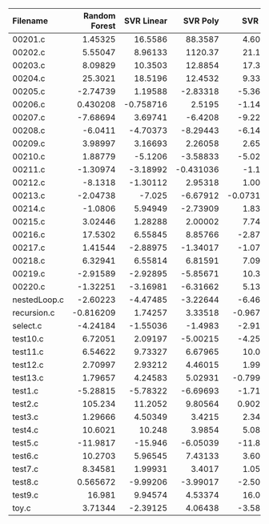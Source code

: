 | Filename     |   Random Forest |   SVR Linear |    SVR Poly |     SVR RBF |        KNN |   Gradient Boosting |   AdaBoost |   Random Number |          O0 |   O1 |          O2 |          O3 |
|:-------------|----------------:|-------------:|------------:|------------:|-----------:|--------------------:|-----------:|----------------:|------------:|-----:|------------:|------------:|
| 00201.c      |        1.45325  |    16.5586   |   88.3587   |   4.60526   |  14.0584   |          88.7659    |  11.3813   |       -1.66404  |   2.31875   |    0 |  -0.996111  |  -8.60086   |
| 00202.c      |        5.55047  |     8.96133  | 1120.37     |  21.1682    |  13.0851   |           2.45356   |   7.73175  |       -1.9601   |  12.9279    |    0 |  -0.64077   |   4.76626   |
| 00203.c      |        8.09829  |    10.3503   |   12.8854   |  17.3023    |  17.3965   |          26.4154    |  25.4724   |       14.7798   |  11.3008    |    0 |   5.24698   |  10.8176    |
| 00204.c      |       25.3021   |    18.5196   |   12.4532   |   9.33057   |  -0.881734 |          12.7612    |  -1.97897  |       -0.446692 | 444.321     |    0 |  -1.93327   | 196.972     |
| 00205.c      |       -2.74739  |     1.19588  |   -2.83318  |  -5.36608   |  -2.89376  |           2.36262   |  -0.374614 |        1.30165  |   2.09869   |    0 |  -2.51358   |  -0.0157181 |
| 00206.c      |        0.430208 |    -0.758716 |    2.5195   |  -1.14978   |  -1.93392  |           3.62045   |  -0.91732  |        3.39566  |  -1.66716   |    0 |  -1.1413    |  -0.580741  |
| 00207.c      |       -7.68694  |     3.69741  |   -6.4208   |  -9.22901   |  -9.81553  |         -11.3768    |  -5.25153  |       -7.39708  |  -8.27836   |    0 |  -6.06308   |  -7.69901   |
| 00208.c      |       -6.0411   |    -4.70373  |   -8.29443  |  -6.14811   |  -7.81228  |          -2.7929    |  -7.14504  |       -2.52683  |  -1.14112   |    0 |  -3.28703   |  -7.45036   |
| 00209.c      |        3.98997  |     3.16693  |    2.26058  |   2.65415   |   1.16596  |           1.25665   |   3.00812  |        1.04951  |   2.56347   |    0 |   2.71997   |   6.60821   |
| 00210.c      |        1.88779  |    -5.1206   |   -3.58833  |  -5.02778   |   7.6129   |          -1.00322   |  -4.8704   |        3.1061   |   4.26871   |    0 |  -1.63356   |  -4.38372   |
| 00211.c      |       -1.30974  |    -3.18992  |   -0.431036 |  -1.1247    |   0.202515 |           1.19121   |  -0.703472 |        1.33702  |   0.347472  |    0 |   3.38775   |   5.97653   |
| 00212.c      |       -8.1318   |    -1.30112  |    2.95318  |   1.00437   |  -0.160075 |          -0.23806   |  -2.92773  |        0.865636 |  -1.19235   |    0 |  -0.554516  |   7.45744   |
| 00213.c      |       -2.04738  |    -7.025    |   -6.67912  |  -0.0731206 |  -3.31171  |           2.31471   |  -2.09999  |        1.96265  |  -1.39123   |    0 |   3.11092   |  -1.22835   |
| 00214.c      |       -1.0806   |     5.94949  |   -2.73909  |   1.83446   |  -1.1913   |          -1.92699   |   4.35172  |       -0.667526 |  -1.12067   |    0 |   1.72045   |  -1.66923   |
| 00215.c      |        3.02446  |     1.28288  |    2.00002  |   7.74979   |   3.96179  |           7.90852   |   2.09404  |        0.69313  |  -0.0398865 |    0 |   4.24669   |  -2.91701   |
| 00216.c      |       17.5302   |     6.55845  |    8.85766  |  -2.87497   |   3.65808  |           8.90706   |  10.6361   |        1.17935  |   1.82295   |    0 |   3.54849   |   3.11989   |
| 00217.c      |        1.41544  |    -2.88975  |   -1.34017  |  -1.07903   |  -6.13483  |           0.309075  |   2.04579  |        5.82996  |  -0.423875  |    0 |  -5.02763   |  -0.333886  |
| 00218.c      |        6.32941  |     6.55814  |    6.81591  |   7.09825   |   0.922964 |          -3.21251   |  -5.14912  |       -0.557978 |   1.15348   |    0 |  -0.87695   |   0.357392  |
| 00219.c      |       -2.91589  |    -2.92895  |   -5.85671  |  10.3391    |  -3.15246  |          -2.76755   |   1.51115  |        1.71686  |  -3.10578   |    0 |  -3.66316   |   0.435149  |
| 00220.c      |       -1.32251  |    -3.16981  |   -6.31662  |   5.13174   |  -3.93439  |          -4.80112   |  -8.11753  |       -7.22819  |  -6.42813   |    0 |  -3.53358   |  -3.67901   |
| nestedLoop.c |       -2.60223  |    -4.47485  |   -3.22644  |  -6.46458   |   0.414257 |           1.78543   |  -0.868422 |       -1.95937  |   0.870591  |    0 |  -0.778197  |  -6.70273   |
| recursion.c  |       -0.816209 |     1.74257  |    3.33518  |  -0.967949  |  -3.32279  |          -1.53111   |   0.117676 |        1.43998  |  -1.46077   |    0 |  -6.36112   |   0.477781  |
| select.c     |       -4.24184  |    -1.55036  |   -1.4983   |  -2.91595   |  -2.78067  |          -3.35251   |  -1.86317  |       -5.90316  |  -1.65918   |    0 |   5.93858   |   4.08992   |
| test10.c     |        6.72051  |     2.09197  |   -5.00215  |  -4.25736   |  -3.05054  |          -1.54474   |  -4.12918  |       -2.79497  |  -3.29636   |    0 |   4.44194   |  -1.93255   |
| test11.c     |        6.54622  |     9.73327  |    6.67965  |  10.0127    |  11.108    |          11.4848    |   9.59767  |        3.91765  |  -0.966156  |    0 |   0.283371  |   2.30435   |
| test12.c     |        2.70997  |     2.93212  |    4.46015  |   1.99215   |   1.21349  |           2.46935   |   0.971968 |       -1.405    |   1.16934   |    0 |  -1.82002   |   2.60318   |
| test13.c     |        1.79657  |     4.24583  |    5.02931  |  -0.799879  |   1.13211  |           1.8462    |   2.8206   |        0.486993 |  -2.86056   |    0 |   0.0567737 |  -0.960528  |
| test1.c      |       -5.28815  |    -5.78322  |   -6.69693  |  -1.71057   |  -3.11895  |           0.0301003 |  -1.72007  |        0.264962 |   7.14883   |    0 |   1.46185   | -12.8861    |
| test2.c      |      105.234    |    11.2052   |    9.80564  |   0.902096  |  16.5021   |           4.96623   |  13.1156   |        6.6203   |   6.02204   |    0 |  16.3       |  -4.71035   |
| test3.c      |        1.29666  |     4.50349  |    3.4215   |   2.34657   |  14.0781   |           1.0053    |   5.14974  |        5.32108  |   2.52626   |    0 |   4.53398   |   5.43467   |
| test4.c      |       10.6021   |    10.248    |    3.9854   |   5.08803   |   7.9414   |          18.5933    |   2.6806   |       13.9892   |  -1.48842   |    0 |   5.76327   |   4.8126    |
| test5.c      |      -11.9817   |   -15.946    |   -6.05039  | -11.8744    | 122.457    |         565.147     |  -7.16166  |       -7.91455  | -13.4558    |    0 |  -3.91082   | -17.8618    |
| test6.c      |       10.2703   |     5.96545  |    7.43133  |   3.60916   |  15.1214   |          -1.40446   |  -0.419943 |       -2.25218  |  12.8928    |    0 |   7.86609   |  12.1683    |
| test7.c      |        8.34581  |     1.99931  |    3.4017   |   1.05253   |   5.52115  |           5.03338   |  82.6002   |      146.934    |  -2.35889   |    0 | -12.1553    |   8.86996   |
| test8.c      |        0.565672 |    -9.99206  |   -3.99017  |  -2.50283   |  -2.71891  |          -9.25039   |  57.7394   |        5.0273   |   3.53876   |    0 |  -2.86885   |  -1.63127   |
| test9.c      |       16.981    |     9.94574  |    4.53374  |  16.0336    |  -2.83574  |           8.67989   |  -0.253912 |       11.472    |   5.22771   |    0 |   5.69747   |   4.54906   |
| toy.c        |        3.71344  |    -2.39125  |    4.06438  |  -3.58919   |   4.17658  |           2.24244   |  64.8869   |       -4.08525  |  -1.00555   |    0 |  -0.987469  |  11.9117    |